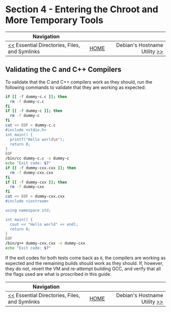 # Section 4 - Entering the Chroot and More Temporary Tools

| Navigation |||
| --- | --- | ---: |
| [<<](./EssentialFilesAndSymlinks.md) Essential Directories, Files, and Symlinks | [HOME](../README.md) | Debian's Hostname Utility [>>](./Hostname.md) |

## Validating the C and C++ Compilers

To validate that the C and C++ compilers work as they should, run the following commands to validate that they are working as expected:

```bash
if [[ -f dummy-c.c ]]; then
  rm -f dummy-c.c
fi
if [[ -f dummy-c ]]; then
  rm -f dummy-c
fi
cat << EOF > dummy-c.c
#include <stdio.h>
int main() {
  printf("Hello world\n");
  return 0;
}
EOF
/bin/cc dummy-c.c -o dummy-c
echo "Exit code: $?"
if [[ -f dummy-cxx.cxx ]]; then
  rm -f dummy-cxx.cxx
fi
if [[ -f dummy-cxx ]]; then
  rm -f dummy-cxx
fi
cat << EOF > dummy-cxx.cxx
#include <iostream>

using namespace std;

int main() {
  cout << "Hello world" << endl;
  return 0;
}
EOF
/bin/g++ dummy-cxx.cxx -o dummy-cxx
echo "Exit code: $?"
```

If the exit codes for both tests come back as `0`, the compilers are working as expected and the remaining builds should work as they should. If, however, they do not, revert the VM and re-attempt building GCC, and verify that all the flags used are what is proscribed in this guide.

| Navigation |||
| --- | --- | ---: |
| [<<](./EssentialFilesAndSymlinks.md) Essential Directories, Files, and Symlinks | [HOME](../README.md) | Debian's Hostname Utility [>>](./Hostname.md) |

